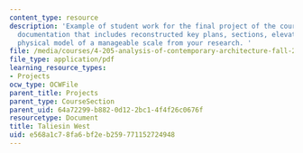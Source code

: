 ```yaml
---
content_type: resource
description: 'Example of student work for the final project of the course: a set of
  documentation that includes reconstructed key plans, sections, elevations and a
  physical model of a manageable scale from your research. '
file: /media/courses/4-205-analysis-of-contemporary-architecture-fall-2009/e568a1c78fa6bf2eb259771152724948_MIT4_205F09_sw2.pdf
file_type: application/pdf
learning_resource_types:
- Projects
ocw_type: OCWFile
parent_title: Projects
parent_type: CourseSection
parent_uid: 64a72299-b882-0d12-2bc1-4f4f26c0676f
resourcetype: Document
title: Taliesin West
uid: e568a1c7-8fa6-bf2e-b259-771152724948
---
```

